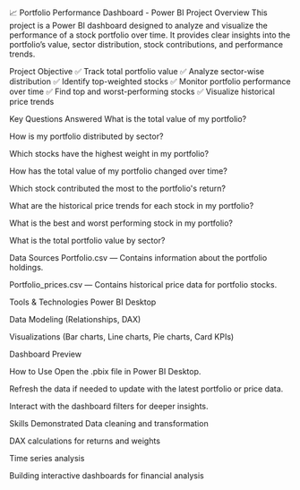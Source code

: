 📈 Portfolio Performance Dashboard - Power BI Project
Overview
This project is a Power BI dashboard designed to analyze and visualize the performance of a stock portfolio over time.
It provides clear insights into the portfolio’s value, sector distribution, stock contributions, and performance trends.

Project Objective
✅ Track total portfolio value
✅ Analyze sector-wise distribution
✅ Identify top-weighted stocks
✅ Monitor portfolio performance over time
✅ Find top and worst-performing stocks
✅ Visualize historical price trends

Key Questions Answered
What is the total value of my portfolio?

How is my portfolio distributed by sector?

Which stocks have the highest weight in my portfolio?

How has the total value of my portfolio changed over time?

Which stock contributed the most to the portfolio's return?

What are the historical price trends for each stock in my portfolio?

What is the best and worst performing stock in my portfolio?

What is the total portfolio value by sector?

Data Sources
Portfolio.csv — Contains information about the portfolio holdings.

Portfolio_prices.csv — Contains historical price data for portfolio stocks.

Tools & Technologies
Power BI Desktop

Data Modeling (Relationships, DAX)

Visualizations (Bar charts, Line charts, Pie charts, Card KPIs)

Dashboard Preview

How to Use
Open the .pbix file in Power BI Desktop.

Refresh the data if needed to update with the latest portfolio or price data.

Interact with the dashboard filters for deeper insights.

Skills Demonstrated
Data cleaning and transformation

DAX calculations for returns and weights

Time series analysis

Building interactive dashboards for financial analysis

